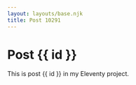 ```yaml
---
layout: layouts/base.njk
title: Post 10291
---
```


# Post {{ id }}

This is post {{ id }} in my Eleventy project.
